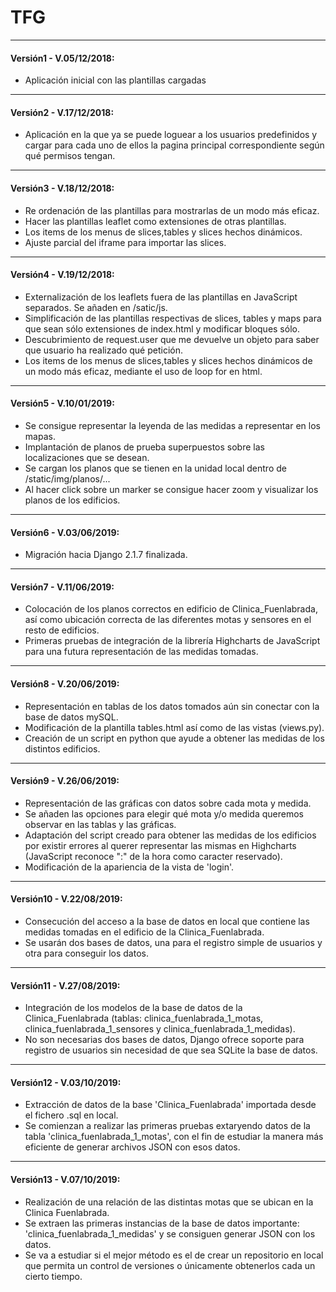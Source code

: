 # TFG
***
#### Versión1 - V.05/12/2018:
* Aplicación inicial con las plantillas cargadas
***
#### Versión2 - V.17/12/2018:
* Aplicación en la que ya se puede loguear a los usuarios predefinidos y cargar para cada uno de ellos la pagina principal correspondiente según qué permisos tengan.
***
#### Versión3 - V.18/12/2018:
* Re ordenación de las plantillas para mostrarlas de un modo más eficaz.
* Hacer las plantillas leaflet como extensiones de otras plantillas.
* Los items de los menus de slices,tables y slices hechos dinámicos.
* Ajuste parcial del iframe para importar las slices.
***
#### Versión4 - V.19/12/2018:
* Externalización de los leaflets fuera de las plantillas en JavaScript separados. Se añaden en /satic/js.
* Simplificación de las plantillas respectivas de slices, tables y maps para que sean sólo extensiones de index.html y modificar bloques sólo.
* Descubrimiento de request.user que me devuelve un objeto para saber que usuario ha realizado qué petición.  
* Los items de los menus de slices,tables y slices hechos dinámicos de un modo más eficaz, mediante el uso de loop for en html.
***
#### Versión5 - V.10/01/2019:
* Se consigue representar la leyenda de las medidas a representar en los mapas.
* Implantación de planos de prueba superpuestos sobre las localizaciones que se desean.
* Se cargan los planos que se tienen en la unidad local dentro de /static/img/planos/...
* Al hacer click sobre un marker se consigue hacer zoom y visualizar los planos de los edificios.
***
#### Versión6 - V.03/06/2019:
* Migración hacia Django 2.1.7 finalizada.
***
#### Versión7 - V.11/06/2019:
* Colocación de los planos correctos en edificio de Clinica_Fuenlabrada, así como ubicación correcta de las diferentes motas y sensores en el resto de edificios.
* Primeras pruebas de integración de la librería Highcharts de JavaScript para una futura representación de las medidas tomadas.
***
#### Versión8 - V.20/06/2019:
* Representación en tablas de los datos tomados aún sin conectar con la base de datos mySQL.
* Modificación de la plantilla tables.html así como de las vistas (views.py).
* Creación de un script en python que ayude a obtener las medidas de los distintos edificios.
***
#### Versión9 - V.26/06/2019:
* Representación de las gráficas con datos sobre cada mota y medida.
* Se añaden las opciones para elegir qué mota y/o medida queremos observar en las tablas y las gráficas.
* Adaptación del script creado para obtener las medidas de los edificios por existir errores al querer representar las mismas en Highcharts (JavaScript reconoce ":" de la hora como caracter reservado).
* Modificación de la apariencia de la vista de 'login'.
***
#### Versión10 - V.22/08/2019:
* Consecución del acceso a la base de datos en local que contiene las medidas tomadas en el edificio de la Clinica_Fuenlabrada.
* Se usarán dos bases de datos, una para el registro simple de usuarios y otra para conseguir los datos.
***
#### Versión11 - V.27/08/2019:
* Integración de los modelos de la base de datos de la Clinica_Fuenlabrada (tablas: clinica_fuenlabrada_1_motas, clinica_fuenlabrada_1_sensores y clinica_fuenlabrada_1_medidas).
* No son necesarias dos bases de datos, Django ofrece soporte para registro de usuarios sin necesidad de que sea SQLite la base de datos.
***
#### Versión12 - V.03/10/2019:
* Extracción de datos de la base 'Clinica_Fuenlabrada' importada desde el fichero .sql en local.
* Se comienzan a realizar las primeras pruebas extaryendo datos de la tabla 'clinica_fuenlabrada_1_motas', con el fin de estudiar la manera más eficiente de generar archivos JSON con esos datos.
***
#### Versión13 - V.07/10/2019:
* Realización de una relación de las distintas motas que se ubican en la Clinica Fuenlabrada.
* Se extraen las primeras instancias de la base de datos importante: 'clinica_fuenlabrada_1_medidas' y se consiguen generar JSON con los datos.
* Se va a estudiar si el mejor método es el de crear un repositorio en local que permita un control de versiones o únicamente obtenerlos cada un cierto tiempo. 
